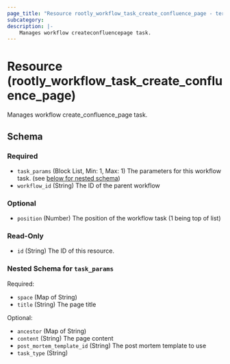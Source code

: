 ```yaml
---
page_title: "Resource rootly_workflow_task_create_confluence_page - terraform-provider-rootly"
subcategory:
description: |-
    Manages workflow createconfluencepage task.
---
```


# Resource (rootly_workflow_task_create_confluence_page)

Manages workflow create_confluence_page task.

<!-- schema generated by tfplugindocs -->
## Schema

### Required

- `task_params` (Block List, Min: 1, Max: 1) The parameters for this workflow task. (see [below for nested schema](#nestedblock--task_params))
- `workflow_id` (String) The ID of the parent workflow

### Optional

- `position` (Number) The position of the workflow task (1 being top of list)

### Read-Only

- `id` (String) The ID of this resource.

<a id="nestedblock--task_params"></a>
### Nested Schema for `task_params`

Required:

- `space` (Map of String)
- `title` (String) The page title

Optional:

- `ancestor` (Map of String)
- `content` (String) The page content
- `post_mortem_template_id` (String) The post mortem template to use
- `task_type` (String)
